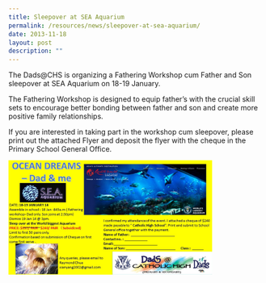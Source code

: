 ```yaml
---
title: Sleepover at SEA Aquarium
permalink: /resources/news/sleepover-at-sea-aquarium/
date: 2013-11-18
layout: post
description: ""
---
```

  
The Dads@CHS is organizing a Fathering Workshop cum Father and Son sleepover at SEA Aquarium on 18-19 January.

The Fathering Workshop is designed to equip father’s with the crucial skill sets to encourage better bonding between father and son and create more positive family relationships.

If you are interested in taking part in the workshop cum sleepover, please print out the attached Flyer and deposit the flyer with the cheque in the Primary School General Office.

<img src="/images/pn92.png" style="width:80%">
